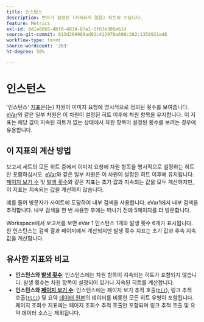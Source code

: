 ```yaml
---
title: 인스턴스
description: 변수가 설정된 (지속되지 않음) 히트의 수입니다.
feature: Metrics
exl-id: 9d1a66b5-46f9-4834-87a1-5f63e386e61d
source-git-commit: 813d209980ad02c412970a698c282c1358921ed6
workflow-type: tm+mt
source-wordcount: '263'
ht-degree: 50%

---
```


# 인스턴스

&#39;인스턴스&#39; [지표](overview.md)은(는) 차원이 이미지 요청에 명시적으로 정의된 횟수를 보여줍니다. [eVar](../dimensions/evar.md)와 같은 일부 차원은 이 차원이 설정된 히트 이후에 차원 항목을 유지합니다. 이 지표는 해당 값이 지속된 히트가 없는 상태에서 차원 항목이 설정된 횟수를 보려는 경우에 유용합니다.

## 이 지표의 계산 방법

보고서 세트의 모든 히트 중에서 이미지 요청에 차원 항목을 명시적으로 설정하는 히트만 포함하십시오. [eVar](../dimensions/evar.md)와 같은 일부 차원은 이 차원이 설정된 히트 이후에 유지됩니다. [페이지 보기 수](page-views.md) 및 [발생 횟수](occurrences.md)와 같은 지표는 초기 값과 지속되는 값을 모두 계산하지만, 이 지표는 지속되는 값을 계산하지 않습니다.

예를 들어 방문자가 사이트에 도달하여 내부 검색을 사용합니다. eVar1에서 내부 검색을 추적합니다. 내부 검색을 한 번 사용한 후에는 떠나기 전에 5페이지를 더 방문합니다.

Workspace에서 보고서를 보면 eVar 1 인스턴스 1개와 발생 횟수 6개가 표시됩니다. 한 인스턴스는 검색 결과 페이지에서 계산되지만 발생 횟수 지표는 초기 값과 후속 지속 값을 계산합니다.

## 유사한 지표와 비교

* **인스턴스와 [발생 횟수](occurrences.md)**: 인스턴스에는 차원 항목이 지속되는 히트가 포함되지 않습니다. 발생 횟수는 차원 항목이 설정되어 있거나 지속된 히트를 계산합니다.
* **인스턴스와 [페이지 보기 수](page-views.md)**: 인스턴스에는 페이지 보기 추적 호출([`t()`](/help/implement/vars/functions/t-method.md)), 링크 추적 호출([`tl()`](/help/implement/vars/functions/tl-method.md)) 및 요약 [데이터 원본](/help/import/data-sources/overview.md)의 데이터를 비롯한 모든 히트 유형이 포함됩니다. 페이지 조회수 지표에는 페이지 조회수 추적 호출만 포함되며 링크 추적 호출 및 요약 데이터 소스는 제외됩니다.
